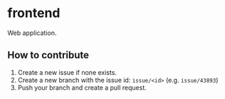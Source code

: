 # frontend
Web application.

## How to contribute
1. Create a new issue if none exists.
2. Create a new branch with the issue id: `issue/<id>` (e.g. `issue/43893`)
3. Push your branch and create a pull request.
